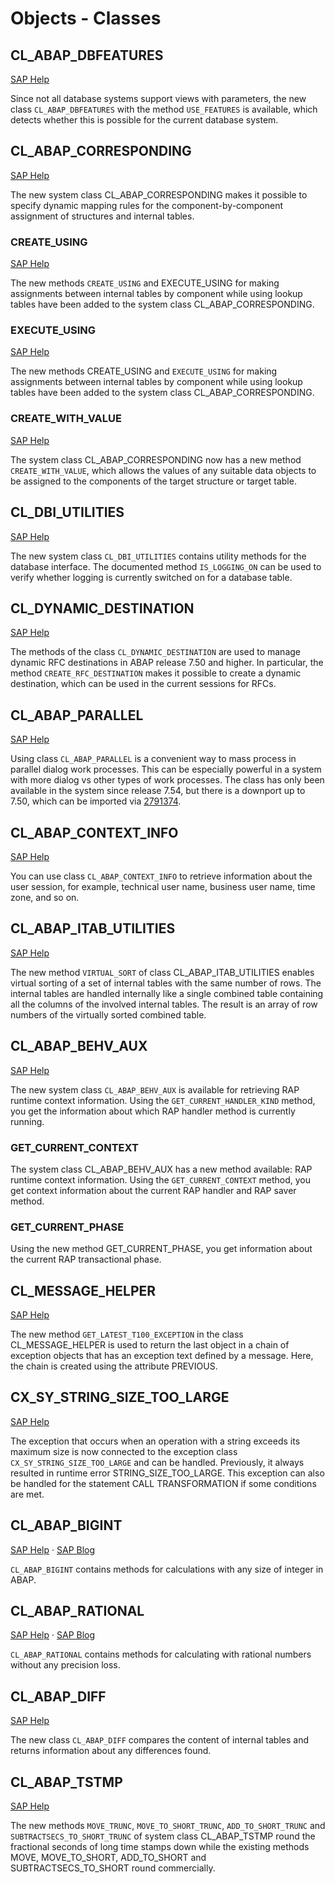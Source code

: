 # Objects - Classes

## CL_ABAP_DBFEATURES
[SAP Help](https://help.sap.com/doc/abapdocu_latest_index_htm/latest/en-US/index.htm?file=abencl_abap_dbfeatures.htm)

Since not all database systems support views with parameters, the new class `CL_ABAP_DBFEATURES` with the method `USE_FEATURES` is available, which detects whether this is possible for the current database system.

## CL_ABAP_CORRESPONDING
[SAP Help](https://help.sap.com/doc/abapdocu_latest_index_htm/latest/en-US/index.htm?file=abencl_abap_corresponding.htm)

The new system class CL_ABAP_CORRESPONDING makes it possible to specify dynamic mapping rules for the component-by-component assignment of structures and internal tables.

### CREATE_USING 
[SAP Help](https://help.sap.com/doc/abapdocu_latest_index_htm/latest/en-US/index.htm?file=abencl_abap_corresponding_2.htm)

The new methods `CREATE_USING` and EXECUTE_USING for making assignments between internal tables by component while using lookup tables have been added to the system class CL_ABAP_CORRESPONDING.

### EXECUTE_USING 
[SAP Help](https://help.sap.com/doc/abapdocu_latest_index_htm/latest/en-US/index.htm?file=abencl_abap_corresponding_2.htm)

The new methods CREATE_USING and `EXECUTE_USING` for making assignments between internal tables by component while using lookup tables have been added to the system class CL_ABAP_CORRESPONDING.

### CREATE_WITH_VALUE 
[SAP Help](https://help.sap.com/doc/abapdocu_latest_index_htm/latest/en-US/index.htm?file=abencl_abap_corresponding_3.htm)

The system class CL_ABAP_CORRESPONDING now has a new method `CREATE_WITH_VALUE`, which allows the values of any suitable data objects to be assigned to the components of the target structure or target table.

## CL_DBI_UTILITIES
[SAP Help](https://help.sap.com/doc/abapdocu_latest_index_htm/latest/en-US/index.htm?file=abenddic_database_tables_protocol.htm)

The new system class `CL_DBI_UTILITIES` contains utility methods for the database interface. The documented method `IS_LOGGING_ON` can be used to verify whether logging is currently switched on for a database table.

## CL_DYNAMIC_DESTINATION
[SAP Help](https://help.sap.com/doc/abapdocu_latest_index_htm/latest/en-US/index.htm?file=abenrfc_destination.htm#@@ITOC@@ABENRFC_DESTINATION_2)

The methods of the class `CL_DYNAMIC_DESTINATION` are used to manage dynamic RFC destinations in ABAP release 7.50 and higher. In particular, the method `CREATE_RFC_DESTINATION` makes it possible to create a dynamic destination, which can be used in the current sessions for RFCs.

## CL_ABAP_PARALLEL
[SAP Help](https://community.sap.com/t5/application-development-blog-posts/using-class-cl-abap-parallel-for-mass-parallel-dialog-work-processes/ba-p/13579844)

Using class `CL_ABAP_PARALLEL` is a convenient way to mass process in parallel dialog work processes.  This can be especially powerful in a system with more dialog vs other types of work processes. The class has only been available in the system since release 7.54, but there is a downport up to 7.50, which can be imported via [2791374](https://me.sap.com/notes/2791374).

## CL_ABAP_CONTEXT_INFO
[SAP Help](https://help.sap.com/docs/ABAP_PLATFORM_NEW/b5670aaaa2364a29935f40b16499972d/252df8501f224b668e9d2b00ffd7b5e9.html?locale=en-US)

You can use class `CL_ABAP_CONTEXT_INFO` to retrieve information about the user session, for example, technical user name, business user name, time zone, and so on.

## CL_ABAP_ITAB_UTILITIES
[SAP Help](https://help.sap.com/doc/abapdocu_latest_index_htm/latest/en-US/index.htm?file=abenvirtual_sort_abexas.htm)

The new method `VIRTUAL_SORT` of class CL_ABAP_ITAB_UTILITIES enables virtual sorting of a set of internal tables with the same number of rows. The internal tables are handled internally like a single combined table containing all the columns of the involved internal tables. The result is an array of row numbers of the virtually sorted combined table.

## CL_ABAP_BEHV_AUX
[SAP Help](https://help.sap.com/doc/abapdocu_latest_index_htm/latest/en-US/index.htm?file=abaprap_cl_abap_behv_aux.htm)

The new system class `CL_ABAP_BEHV_AUX` is available for retrieving RAP runtime context information. Using the `GET_CURRENT_HANDLER_KIND` method, you get the information about which RAP handler method is currently running.

### GET_CURRENT_CONTEXT
The system class CL_ABAP_BEHV_AUX has a new method available: RAP runtime context information. Using the `GET_CURRENT_CONTEXT` method, you get context information about the current RAP handler and RAP saver method.

### GET_CURRENT_PHASE
Using the new method GET_CURRENT_PHASE, you get information about the current RAP transactional phase.

## CL_MESSAGE_HELPER
[SAP Help](https://help.sap.com/doc/abapdocu_latest_index_htm/latest/en-US/index.htm?file=abenif_t100_message.htm)

The new method `GET_LATEST_T100_EXCEPTION` in the class CL_MESSAGE_HELPER is used to return the last object in a chain of exception objects that has an exception text defined by a message. Here, the chain is created using the attribute PREVIOUS.

## CX_SY_STRING_SIZE_TOO_LARGE
[SAP Help](https://help.sap.com/doc/abapdocu_latest_index_htm/latest/en-US/index.htm?file=abenmemory_consumption_2.htm)

The exception that occurs when an operation with a string exceeds its maximum size is now connected to the exception class `CX_SY_STRING_SIZE_TOO_LARGE` and can be handled. Previously, it always resulted in runtime error STRING_SIZE_TOO_LARGE. This exception can also be handled for the statement CALL TRANSFORMATION if some conditions are met.

## CL_ABAP_BIGINT
[SAP Help](https://help.sap.com/doc/abapdocu_latest_index_htm/latest/en-US/index.htm?file=abencl_abap_bigint_doc.htm) · [SAP Blog](https://community.sap.com/t5/technology-blogs-by-sap/new-classes-for-arbitrary-precision-arithmetic-in-abap/ba-p/13577251)

`CL_ABAP_BIGINT` contains methods for calculations with any size of integer in ABAP.

## CL_ABAP_RATIONAL
[SAP Help](https://help.sap.com/doc/abapdocu_latest_index_htm/latest/en-US/index.htm?file=abencl_abap_rational_doc.htm) · [SAP Blog](https://community.sap.com/t5/technology-blogs-by-sap/new-classes-for-arbitrary-precision-arithmetic-in-abap/ba-p/13577251)

`CL_ABAP_RATIONAL` contains methods for calculating with rational numbers without any precision loss.

## CL_ABAP_DIFF
[SAP Help](https://help.sap.com/doc/abapdocu_latest_index_htm/latest/en-US/index.htm?file=abencl_abap_diff.htm)

The new class `CL_ABAP_DIFF` compares the content of internal tables and returns information about any differences found.

## CL_ABAP_TSTMP
[SAP Help](https://help.sap.com/doc/abapdocu_latest_index_htm/latest/en-US/index.htm?file=abencl_abap_tstmp.htm)

The new methods `MOVE_TRUNC`, `MOVE_TO_SHORT_TRUNC`, `ADD_TO_SHORT_TRUNC` and `SUBTRACTSECS_TO_SHORT_TRUNC` of system class CL_ABAP_TSTMP round the fractional seconds of long time stamps down while the existing methods MOVE, MOVE_TO_SHORT, ADD_TO_SHORT and SUBTRACTSECS_TO_SHORT round commercially.
